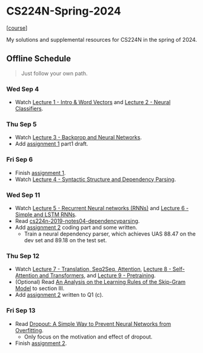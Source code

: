 # CS224N-Spring-2024

[[course](https://web.stanford.edu/class/cs224n/index.html)]

My solutions and supplemental resources for CS224N in the spring of 2024.

## Offline Schedule
> Just follow your own path.

### Wed Sep 4
* Watch [Lecture 1 - Intro & Word Vectors](https://www.youtube.com/watch?v=rmVRLeJRkl4&list=PLoROMvodv4rMFqRtEuo6SGjY4XbRIVRd4&index=1) and [Lecture 2 - Neural Classifiers](https://www.youtube.com/watch?v=gqaHkPEZAew&list=PLoROMvodv4rMFqRtEuo6SGjY4XbRIVRd4&index=2).

### Thu Sep 5
* Watch [Lecture 3 - Backprop and Neural Networks](https://www.youtube.com/watch?v=X0Jw4kgaFlg&list=PLoROMvodv4rMFqRtEuo6SGjY4XbRIVRd4&index=3).
* Add [assignment 1](https://github.com/JiangJiaWei1103/CS224N-Spring-2024/blob/main/assignments/a1/exploring_word_vectors.ipynb) part1 draft.

### Fri Sep 6
* Finish [assignment 1](https://github.com/JiangJiaWei1103/CS224N-Spring-2024/blob/main/assignments/a1/exploring_word_vectors.ipynb).
* Watch [Lecture 4 - Syntactic Structure and Dependency Parsing](https://www.youtube.com/watch?v=PSGIodTN3KE&list=PLoROMvodv4rMFqRtEuo6SGjY4XbRIVRd4&index=5).

### Wed Sep 11
* Watch [Lecture 5 - Recurrent Neural networks (RNNs)](https://www.youtube.com/watch?v=PLryWeHPcBs&list=PLoROMvodv4rMFqRtEuo6SGjY4XbRIVRd4&index=5) and [Lecture 6 - Simple and LSTM RNNs](https://www.youtube.com/watch?v=0LixFSa7yts&list=PLoROMvodv4rMFqRtEuo6SGjY4XbRIVRd4&index=6).
* Read [cs224n-2019-notes04-dependencyparsing](https://github.com/JiangJiaWei1103/CS224N-Spring-2024/blob/main/notes/cs224n-2019-notes04-dependencyparsing.pdf).
* Add [assignment 2](https://github.com/JiangJiaWei1103/CS224N-Spring-2024/tree/main/assignments/a2) coding part and some written.
    * Train a neural dependency parser, which achieves UAS 88.47 on the dev set and 89.18 on the test set. 

### Thu Sep 12
* Watch [Lecture 7 - Translation, Seq2Seq, Attention](https://www.youtube.com/watch?v=wzfWHP6SXxY&list=PLoROMvodv4rMFqRtEuo6SGjY4XbRIVRd4&index=7), [Lecture 8 - Self-Attention and Transformers](https://www.youtube.com/watch?v=LWMzyfvuehA&list=PLoROMvodv4rMFqRtEuo6SGjY4XbRIVRd4&index=8), and [Lecture 9 - Pretraining](https://www.youtube.com/watch?v=DGfCRXuNA2w&list=PLoROMvodv4rMFqRtEuo6SGjY4XbRIVRd4&index=9).
* (Optional) Read [An Analysis on the Learning Rules of the Skip-Gram Model](https://arxiv.org/abs/2003.08489) to section III.
* Add [assignment 2](https://github.com/JiangJiaWei1103/CS224N-Spring-2024/tree/main/assignments/a2) written to Q1 (c).

### Fri Sep 13
* Read [Dropout: A Simple Way to Prevent Neural Networks from Overfitting](https://www.cs.toronto.edu/~rsalakhu/papers/srivastava14a.pdf).
    * Only focus on the motivation and effect of dropout.
* Finish [assignment 2](https://github.com/JiangJiaWei1103/CS224N-Spring-2024/tree/main/assignments/a2).